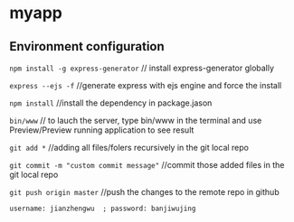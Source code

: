 # myapp 

## Environment configuration
`npm install -g express-generator` 
// install express-generator globally 

`express --ejs -f` 
//generate express with ejs engine and force the install

`npm install` 
//install the dependency in package.jason

`bin/www`
// to lauch the server, type bin/www in the terminal and use Preview/Preview running application to see result

`git add *` 
//adding all files/folers recursively in the git local repo

`git commit -m "custom commit message"` 
//commit those added files in the git local repo

`git push origin master` 
//push the changes to the remote repo in github 

`username: jianzhengwu  ; password: banjiwujing`
